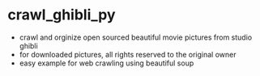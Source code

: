 # crawl_ghibli_py
- crawl and orginize open sourced beautiful movie pictures from studio ghibli
- for downloaded pictures, all rights reserved to the original owner
- easy example for web crawling using beautiful soup 